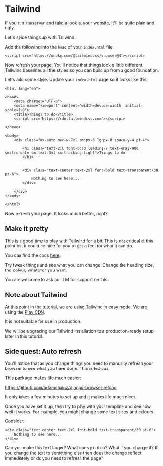 # Tailwind 

If you run `runserver` and take a look at your website, it'll be quite plain and ugly. 

Let's spice things up with Tailwind.

Add the following into the `head` of your `index.html` file:

```
<script src="https://unpkg.com/@tailwindcss/browser@4"></script>
```

Now refresh your page. You'll notice that things look a little different. Tailwind baselines all the styles so you can build up from a good foundation.

Let's add some style. Update your `index.html` page so it looks like this:

```
<html lang="en">

<head>
    <meta charset="UTF-8">
    <meta name="viewport" content="width=device-width, initial-scale=1.0">
    <title>Things to do</title>
    <script src="https://cdn.tailwindcss.com"></script>

</head>

<body>
    <div class="mx-auto max-w-7xl sm:px-6 lg:px-8 space-y-4 pt-4">

        <h1 class="text-2xl font-bold leading-7 text-gray-900 sm:truncate sm:text-3xl sm:tracking-tight">Things to do
        </h1>


        <div class="text-center text-2xl font-bold text-transparent/30 pt-6">
            Nothing to see here...
        </div>

    </div>
</body>

</html>
```

Now refresh your page. It looks much better, right?

## Make it pretty 

This is a good time to play with Tailwind for a bit. This is not critical at this point but it could be nice for you to get a feel for what it can do. 

You can find the docs [here](https://tailwindcss.com/docs/utility-first).

Try tweak things and see what you can change. Change the heading size, the colour, whatever you want.

You are welcome to ask an LLM for support on this. 

## Note about Tailwind

At this point in the tutorial, we are using Tailwind in easy mode. We are using the [Play CDN](https://tailwindcss.com/docs/installation/play-cdn). 

It is not suitable for use in production.

We will be upgrading our Tailwind installation to a production-ready setup later in this tutorial. 

## Side quest: Auto refresh 

You'll notice that as you change things you need to manually refresh your browser to see what you have done. This is tedious. 

This package makes life much easier:

https://github.com/adamchainz/django-browser-reload

It only takes a few minutes to set up and it makes life much nicer.

Once you have set it up, then try to play with your template and see how well it works. For example, you might change some text sizes and colours.

Consider:

```
<div class="text-center text-2xl font-bold text-transparent/30 pt-6">
    Nothing to see here...
</div>
```

Can you make this text larger? What does `pt-6` do? What if you change it? If you change the text to something else then does the change reflect immediately or do you need to refresh the page?
